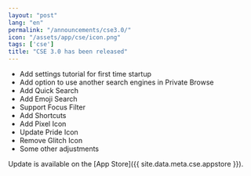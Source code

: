 ```yaml
---
layout: "post"
lang: "en"
permalink: "/announcements/cse3.0/"
icon: "/assets/app/cse/icon.png"
tags: ['cse']
title: "CSE 3.0 has been released"
---
```


- Add settings tutorial for first time startup
- Add option to use another search engines in Private Browse
- Add Quick Search
- Add Emoji Search
- Support Focus Filter
- Add Shortcuts
- Add Pixel Icon
- Update Pride Icon
- Remove Glitch Icon
- Some other adjustments

Update is available on the [App Store]({{ site.data.meta.cse.appstore }}).

